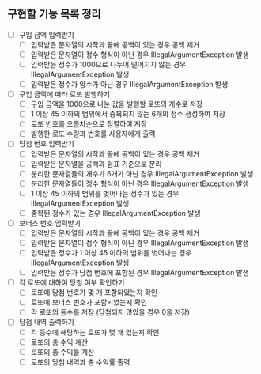 ## 구현할 기능 목록 정리

- [ ] 구입 금액 입력받기
  - [ ] 입력받은 문자열의 시작과 끝에 공백이 있는 경우 공백 제거
  - [ ] 입력받은 문자열이 정수 형식이 아닌 경우 IllegalArgumentException 발생
  - [ ] 입력받은 정수가 1000으로 나누어 떨어지지 않는 경우 IllegalArgumentException 발생
  - [ ] 입력받은 정수가 양수가 아닌 경우 IllegalArgumentException 발생
- [ ] 구입 금액에 따라 로또 발행하기
  - [ ] 구입 금액을 1000으로 나눈 값을 발행할 로또의 개수로 저장
  - [ ] 1 이상 45 이하의 범위에서 중복되지 않는 6개의 정수 생성하여 저장
  - [ ] 로또 번호를 오름차순으로 정렬하여 저장
  - [ ] 발행한 로또 수량과 번호를 사용자에게 출력
- [ ] 당첨 번호 입력받기
  - [ ] 입력받은 문자열의 시작과 끝에 공백이 있는 경우 공백 제거
  - [ ] 입력받은 문자열을 공백과 쉼표 기준으로 분리
  - [ ] 분리한 문자열들의 개수가 6개가 아닌 경우 IllegalArgumentException 발생
  - [ ] 분리한 문자열들이 정수 형식이 아닌 경우 IllegalArgumentException 발생
  - [ ] 1 이상 45 이하의 범위를 벗어나는 정수가 있는 경우 IllegalArgumentException 발생
  - [ ] 중복된 정수가 있는 경우 IllegalArgumentException 발생
- [ ] 보너스 번호 입력받기
  - [ ] 입력받은 문자열의 시작과 끝에 공백이 있는 경우 공백 제거
  - [ ] 입력받은 문자열이 정수 형식이 아닌 경우 IllegalArgumentException 발생
  - [ ] 입력받은 정수가 1 이상 45 이하의 범위를 벗어나는 경우 IllegalArgumentException 발생
  - [ ] 입력받은 정수가 당첨 번호에 포함된 경우 IllegalArgumentException 발생
- [ ] 각 로또에 대하여 당첨 여부 확인하기
  - [ ] 로또에 당첨 번호가 몇 개 포함되었는지 확인
  - [ ] 로또에 보너스 번호가 포함되었는지 확인
  - [ ] 각 로또의 등수를 저장 (당첨되지 않았을 경우 0을 저장)
- [ ] 당첨 내역 출력하기
  - [ ] 각 등수에 해당하는 로또가 몇 개 있는지 확인
  - [ ] 로또의 총 수익 계산
  - [ ] 로또의 총 수익률 계산
  - [ ] 로또의 당첨 내역과 총 수익률 출력
